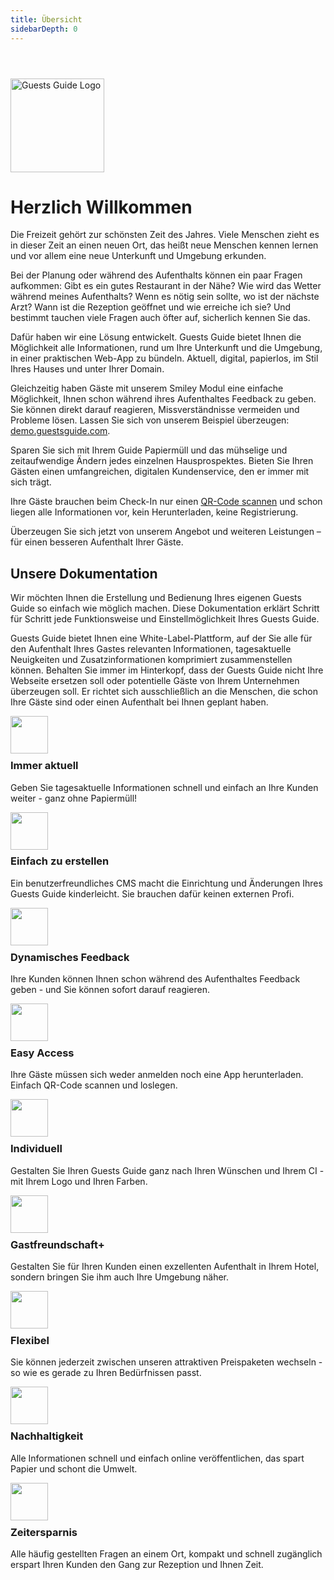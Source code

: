 ```yaml
---
title: Übersicht
sidebarDepth: 0
---
```


<img src="https://cdn.guestsguide.com/assets/images/guests-guide-logo.svg" alt="Guests Guide Logo" width="150" style="margin-top: 3em; margin-bottom: 0em;">

# Herzlich Willkommen

Die Freizeit gehört zur schönsten Zeit des Jahres. Viele Menschen zieht es in dieser Zeit an einen neuen Ort, das heißt neue Menschen kennen lernen und vor allem eine neue Unterkunft und Umgebung erkunden.

Bei der Planung oder während des Aufenthalts können ein paar Fragen aufkommen: Gibt es ein gutes Restaurant in der Nähe? Wie wird das Wetter während meines Aufenthalts? Wenn es nötig sein sollte, wo ist der nächste Arzt? Wann ist die Rezeption geöffnet und wie erreiche ich sie? Und bestimmt tauchen viele Fragen auch öfter auf, sicherlich kennen Sie das.

Dafür haben wir eine Lösung entwickelt. Guests Guide bietet Ihnen die Möglichkeit alle Informationen, rund um Ihre Unterkunft und die Umgebung, in einer praktischen Web-App zu bündeln. Aktuell, digital, papierlos, im Stil Ihres Hauses und unter Ihrer Domain.

Gleichzeitig haben Gäste mit unserem Smiley Modul eine einfache Möglichkeit, Ihnen schon während ihres Aufenthaltes Feedback zu geben. Sie können direkt darauf reagieren, Missverständnisse vermeiden und Probleme lösen. Lassen Sie sich von unserem Beispiel überzeugen: [demo.guestsguide.com](https://demo.guestsguide.com).

Sparen Sie sich mit Ihrem Guide Papiermüll und das mühselige und zeitaufwendige Ändern jedes einzelnen Hausprospektes. Bieten Sie Ihren Gästen einen umfangreichen, digitalen Kundenservice, den er immer mit sich trägt.

Ihre Gäste brauchen beim Check-In nur einen [QR-Code scannen](/de/guide/guide.html#qr-code) und schon liegen alle Informationen vor, kein Herunterladen, keine Registrierung.

Überzeugen Sie sich jetzt von unserem Angebot und weiteren Leistungen – für einen besseren Aufenthalt Ihrer Gäste.

## Unsere Dokumentation

Wir möchten Ihnen die Erstellung und Bedienung Ihres eigenen Guests Guide so einfach wie möglich machen. Diese Dokumentation erklärt Schritt für Schritt jede Funktionsweise und Einstellmöglichkeit Ihres Guests Guide.

Guests Guide bietet Ihnen eine White-Label-Plattform, auf der Sie alle für den Aufenthalt Ihres Gastes relevanten Informationen, tagesaktuelle Neuigkeiten und Zusatzinformationen komprimiert zusammenstellen können.
Behalten Sie immer im Hinterkopf, dass der Guests Guide nicht Ihre Webseite ersetzen soll oder potentielle Gäste von Ihrem Unternehmen überzeugen soll. Er richtet sich ausschließlich an die Menschen, die schon Ihre Gäste sind oder einen Aufenthalt bei Ihnen geplant haben.

<!-- Sollten Sie dennoch Fragen zu unserem Produkt haben, wenden Sie sich bitte an unseren technischen Support:  -->

<img src="https://cdn.guestsguide.com/media/1641845358_9KvNyp7KcqHJJzXnUf3x.png" width="60" style="margin-bottom: -1em">

### Immer aktuell

Geben Sie tagesaktuelle Informationen schnell und einfach an Ihre Kunden weiter - ganz ohne Papiermüll!


<img src="https://cdn.guestsguide.com/media/1641845359_0lngzkuoDfpbqtBqHLpO.png" width="60" style="margin-bottom: -1em">

### Einfach zu erstellen

Ein benutzerfreundliches CMS macht die Einrichtung und Änderungen Ihres Guests Guide kinderleicht. Sie brauchen dafür keinen externen Profi.


<img src="https://cdn.guestsguide.com/media/1641845359_zX0uKmomzjMGUQ1W7m4z.png" width="60" style="margin-bottom: -1em">

### Dynamisches Feedback

Ihre Kunden können Ihnen schon während des Aufenthaltes Feedback geben - und Sie können sofort darauf reagieren.


<img src="https://cdn.guestsguide.com/media/1644659913_PL7glhfb7KdE73OpDIId.png" width="60" style="margin-bottom: -1em">

### Easy Access

Ihre Gäste müssen sich weder anmelden noch eine App herunterladen. Einfach QR-Code scannen und loslegen.


<img src="https://cdn.guestsguide.com/media/1644659697_ZLoN6pKWWxPb5DgTH9iW.png" width="60" style="margin-bottom: -1em">

### Individuell

Gestalten Sie Ihren Guests Guide ganz nach Ihren Wünschen und Ihrem CI - mit Ihrem Logo und Ihren Farben.


<img src="https://cdn.guestsguide.com/media/1644659401_ebpCzdcbBq9ept3Cw7d9.png" width="60" style="margin-bottom: -1em">

### Gastfreundschaft+

Gestalten Sie für Ihren Kunden einen exzellenten Aufenthalt in Ihrem Hotel, sondern bringen Sie ihm auch Ihre Umgebung näher.


<img src="https://cdn.guestsguide.com/media/1644659696_n1SQH1NTU1Ck3py7U3ZE.png" width="60" style="margin-bottom: -1em">

### Flexibel

Sie können jederzeit zwischen unseren attraktiven Preispaketen wechseln - so wie es gerade zu Ihren Bedürfnissen passt.


<img src="https://cdn.guestsguide.com/media/1644659178_xnBxrUDhek9cdyDku0BI.png" width="60" style="margin-bottom: -1em">

### Nachhaltigkeit

Alle Informationen schnell und einfach online veröffentlichen, das spart Papier und schont die Umwelt.


<img src="https://cdn.guestsguide.com/media/1644659178_sN0NrGPYXp26PegCBsnE.png" width="60" style="margin-bottom: -1em">

### Zeitersparnis

Alle häufig gestellten Fragen an einem Ort, kompakt und schnell zugänglich erspart Ihren Kunden den Gang zur Rezeption und Ihnen Zeit.
